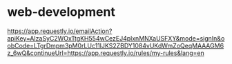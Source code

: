 # web-development

https://app.requestly.io/emailAction?apiKey=AIzaSyC2WOxTtgKH554wCezEJ4plxnMNXaUSFXY&mode=signIn&oobCode=LTgrDmpm3pM0rLUc11lJKS2ZBDY1084vUKdWmZoQeqMAAAGM6z_6wQ&continueUrl=https://app.requestly.io/rules/my-rules&lang=en

